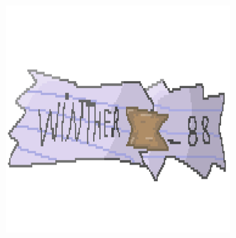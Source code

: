<img src="https://github.com/Winther88/Winther88/blob/main/github%20readme%20banner.png" alt="Winther" width="930" height="510"/> </a> </p>

